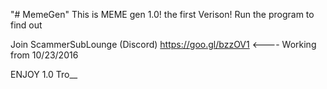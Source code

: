 "# MemeGen" 
This is MEME gen 1.0! the first Verison!
Run the program to find out

Join ScammerSubLounge (Discord)
https://goo.gl/bzzOV1 <---- Working from 10/23/2016


ENJOY 1.0 Tro__
